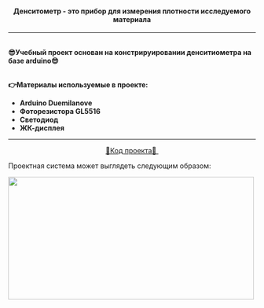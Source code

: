 <h4 style="text-align: center;">Денситометр - это прибор для измерения плотности исследуемого материала</h4>
<hr />
<p><br /><strong>😎Учебный проект основан на констрируировании денситиометра на базе arduino😎</strong></p>
<p><br /><strong>👉Материалы используемые в проекте:</strong></p>
<ul>
<li style="text-align: left;"><strong>Arduino Duemilanove</strong></li>
<li style="text-align: left;"><strong>Фоторезистора GL5516</strong></li>
<li style="text-align: left;"><strong>Светодиод</strong></li>
<li style="text-align: left;"><strong>ЖК-дисплея</strong></li>
</ul>
<hr />
<p style="text-align: center;"><a href="https://github.com/Ig0rSid0r0v/optical_density_measurement/blob/main/Code_arduino.txt">🤲Код проекта🤲&nbsp;</a></p>
<p>Проектная система может выглядеть следующим образом:</p>
<p><img src="https://optim.tildacdn.com/tild6232-6538-4432-b838-393063643139/-/resize/920x/-/format/webp/33333.jpg" width="500" height="250" /></p>
